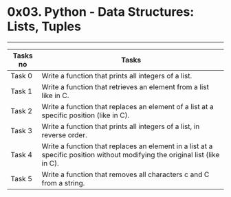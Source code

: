 # 0x03. Python - Data Structures: Lists, Tuples
---
|Tasks no |Tasks	|
|---------|-------------|
|Task 0   |Write a function that prints all integers of a list.|
|Task 1   |Write a function that retrieves an element from a list like in C.|
|Task 2   |Write a function that replaces an element of a list at a specific position (like in C).|
|Task 3   |Write a function that prints all integers of a list, in reverse order.|
|Task 4   |Write a function that replaces an element in a list at a specific position without modifying the original list (like in C).|
|Task 5   |Write a function that removes all characters c and C from a string.|

